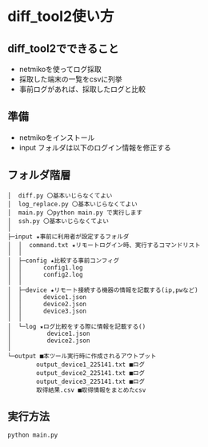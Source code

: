 # diff_tool2使い方

## diff_tool2でできること
* netmikoを使ってログ採取  
* 採取した端末の一覧をcsvに列挙  
* 事前ログがあれば、採取したログと比較  

## 準備
* netmikoをインストール
* input フォルダは以下のログイン情報を修正する

## フォルダ階層
```
│  diff.py 〇基本いじらなくてよい
│  log_replace.py 〇基本いじらなくてよい
│  main.py 〇python main.py で実行します
│  ssh.py 〇基本いじらなくてよい
│
├─input ★事前に利用者が設定するフォルダ
│  │  command.txt ★リモートログイン時、実行するコマンドリスト
│  │
│  ├─config ★比較する事前コンフィグ
│  │      config1.log
│  │      config2.log
│  │
│  ├─device ★リモート接続する機器の情報を記載する(ip,pwなど)
│  │      device1.json
│  │      device2.json
│  │      device3.json
│  │
│  └─log ★ログ比較をする際に情報を記載する()
│          device1.json
│          device2.json
│
└─output ■本ツール実行時に作成されるアウトプット
        output_device1_225141.txt ■ログ
        output_device2_225141.txt ■ログ
        output_device3_225141.txt ■ログ
        取得結果.csv ■取得情報をまとめたcsv
```
## 実行方法
```
python main.py
```

